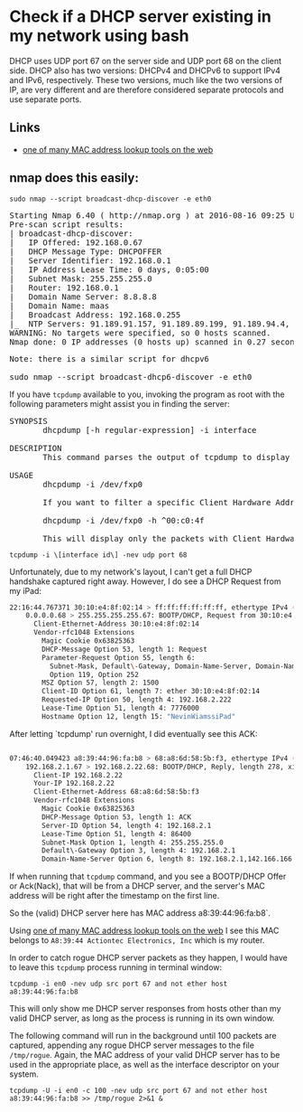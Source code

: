 # Check if a DHCP server existing in my network using bash

DHCP uses UDP port 67 on the server side and UDP port 68 on the client side. DHCP also has two versions: DHCPv4 and DHCPv6 to support IPv4 and IPv6, respectively. These two versions, much like the two versions of IP, are very different and are therefore considered separate protocols and use separate ports.

## Links

*   [one of many MAC address lookup tools on the web](http://www.wireshark.org/tools/oui-lookup.html)

## nmap does this easily:

```sudo nmap --script broadcast-dhcp-discover -e eth0```

<pre>
Starting Nmap 6.40 ( http://nmap.org ) at 2016-08-16 09:25 UTC
Pre-scan script results:
| broadcast-dhcp-discover: 
|   IP Offered: 192.168.0.67
|   DHCP Message Type: DHCPOFFER
|   Server Identifier: 192.168.0.1
|   IP Address Lease Time: 0 days, 0:05:00
|   Subnet Mask: 255.255.255.0
|   Router: 192.168.0.1
|   Domain Name Server: 8.8.8.8
|   Domain Name: maas
|   Broadcast Address: 192.168.0.255
|_  NTP Servers: 91.189.91.157, 91.189.89.199, 91.189.94.4, 91.189.89.198
WARNING: No targets were specified, so 0 hosts scanned.
Nmap done: 0 IP addresses (0 hosts up) scanned in 0.27 seconds
</pre>

<pre>
Note: there is a similar script for dhcpv6

sudo nmap --script broadcast-dhcp6-discover -e eth0
</pre>

If you have `tcpdump` available to you, invoking the program as root with the following parameters might assist you in finding the server:

<pre>
SYNOPSIS
       dhcpdump [-h regular-expression] -i interface

DESCRIPTION
       This command parses the output of tcpdump to display the dhcp-packets for easier checking and debugging.

USAGE
       dhcpdump -i /dev/fxp0

       If you want to filter a specific Client Hardware Address (CHADDR), then you can specifiy it as a regular expressions:

       dhcpdump -i /dev/fxp0 -h ^00:c0:4f

       This will display only the packets with Client Hardware Addresses which start with 00:c0:4f.
</pre>

```tcpdump -i \[interface id\] -nev udp port 68```

Unfortunately, due to my network's layout, I can't get a full DHCP handshake captured right away. However, I do see a DHCP Request from my iPad:

```bash
22:16:44.767371 30:10:e4:8f:02:14 > ff:ff:ff:ff:ff:ff, ethertype IPv4 (0x0800), length 342: (tos 0x0, ttl 255, id 15652, offset 0, flags \[none\], proto UDP (17), length 328)
    0.0.0.0.68 > 255.255.255.255.67: BOOTP/DHCP, Request from 30:10:e4:8f:02:14, length 300, xid 0x42448eb6, Flags \[none\]
      Client-Ethernet-Address 30:10:e4:8f:02:14
      Vendor-rfc1048 Extensions
        Magic Cookie 0x63825363
        DHCP-Message Option 53, length 1: Request
        Parameter-Request Option 55, length 6: 
          Subnet-Mask, Default\-Gateway, Domain-Name-Server, Domain-Name
          Option 119, Option 252
        MSZ Option 57, length 2: 1500
        Client-ID Option 61, length 7: ether 30:10:e4:8f:02:14
        Requested-IP Option 50, length 4: 192.168.2.222
        Lease-Time Option 51, length 4: 7776000
        Hostname Option 12, length 15: "NevinWiamssiPad"

```
After letting \`tcpdump' run overnight, I did eventually see this ACK:

```bash

07:46:40.049423 a8:39:44:96:fa:b8 > 68:a8:6d:58:5b:f3, ethertype IPv4 (0x0800), length 320: (tos 0x0, ttl 64, id 0, offset 0, flags \[none\], proto UDP (17), length 306)
    192.168.2.1.67 > 192.168.2.22.68: BOOTP/DHCP, Reply, length 278, xid 0x5e7944f, Flags \[none\]
      Client-IP 192.168.2.22
      Your-IP 192.168.2.22
      Client-Ethernet-Address 68:a8:6d:58:5b:f3
      Vendor-rfc1048 Extensions
        Magic Cookie 0x63825363
        DHCP-Message Option 53, length 1: ACK
        Server-ID Option 54, length 4: 192.168.2.1
        Lease-Time Option 51, length 4: 86400
        Subnet-Mask Option 1, length 4: 255.255.255.0
        Default\-Gateway Option 3, length 4: 192.168.2.1
        Domain-Name-Server Option 6, length 8: 192.168.2.1,142.166.166.166
```
If when running that `tcpdump` command, and you see a BOOTP/DHCP Offer or Ack(Nack), that will be from a DHCP server, and the server's MAC address will be right after the timestamp on the first line.

So the (valid) DHCP server here has MAC address a8:39:44:96:fa:b8\`.

Using [one of many MAC address lookup tools on the web](http://www.wireshark.org/tools/oui-lookup.html) I see this MAC belongs to `A8:39:44 Actiontec Electronics, Inc` which is my router.

In order to catch rogue DHCP server packets as they happen, I would have to leave this `tcpdump` process running in terminal window:

```tcpdump -i en0 -nev udp src port 67 and not ether host a8:39:44:96:fa:b8```

This will only show me DHCP server responses from hosts other than my valid DHCP server, as long as the process is running in its own window.

The following command will run in the background until 100 packets are captured, appending any rogue DHCP server messages to the file `/tmp/rogue`. Again, the MAC address of your valid DHCP server has to be used in the appropriate place, as well as the interface descriptor on your system.

```tcpdump -U -i en0 -c 100 -nev udp src port 67 and not ether host a8:39:44:96:fa:b8 >> /tmp/rogue 2>&1 &```
